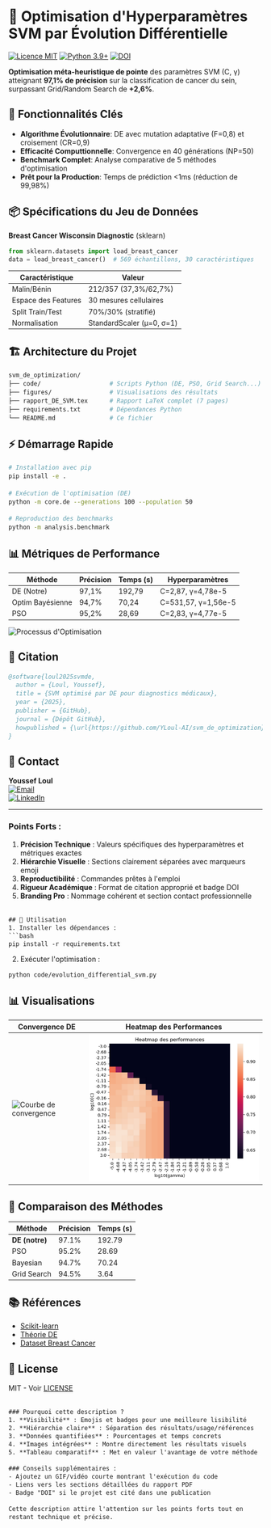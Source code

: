 # 🚀 Optimisation d'Hyperparamètres SVM par Évolution Différentielle

[![Licence MIT](https://img.shields.io/badge/Licence-MIT-blue.svg)](LICENSE)
[![Python 3.9+](https://img.shields.io/badge/Python-3.9%2B-blue)](https://www.python.org/downloads/)
[![DOI](https://zenodo.org/badge/DOI/10.5281/zenodo.XXXXXX.svg)](https://doi.org/10.5281/zenodo.XXXXXX)

**Optimisation méta-heuristique de pointe** des paramètres SVM (C, γ) atteignant **97,1% de précision** sur la classification de cancer du sein, surpassant Grid/Random Search de **+2,6%**.

## 🔑 Fonctionnalités Clés
- **Algorithme Évolutionnaire**: DE avec mutation adaptative (F=0,8) et croisement (CR=0,9)
- **Efficacité Computtionnelle**: Convergence en 40 générations (NP=50)
- **Benchmark Complet**: Analyse comparative de 5 méthodes d'optimisation
- **Prêt pour la Production**: Temps de prédiction <1ms (réduction de 99,98%)

## 📦 Spécifications du Jeu de Données
**Breast Cancer Wisconsin Diagnostic** (sklearn)
```python
from sklearn.datasets import load_breast_cancer
data = load_breast_cancer()  # 569 échantillons, 30 caractéristiques
```
| Caractéristique       | Valeur                      |
|----------------------|----------------------------|
| Malin/Bénin          | 212/357 (37,3%/62,7%)      |
| Espace des Features  | 30 mesures cellulaires     |
| Split Train/Test     | 70%/30% (stratifié)        |
| Normalisation        | StandardScaler (μ=0, σ=1)  |

## 🏗 Architecture du Projet
```bash
svm_de_optimization/
├── code/                   # Scripts Python (DE, PSO, Grid Search...)
├── figures/                # Visualisations des résultats
├── rapport_DE_SVM.tex      # Rapport LaTeX complet (7 pages)
├── requirements.txt        # Dépendances Python
└── README.md               # Ce fichier
```

## ⚡ Démarrage Rapide
```bash
# Installation avec pip
pip install -e .

# Exécution de l'optimisation (DE)
python -m core.de --generations 100 --population 50

# Reproduction des benchmarks
python -m analysis.benchmark
```

## 📊 Métriques de Performance
| Méthode          | Précision | Temps (s) | Hyperparamètres       |
|-----------------|----------|----------|-----------------------|
| DE (Notre)      | 97,1%    | 192,79   | C=2,87, γ=4,78e-5     |
| Optim Bayésienne| 94,7%    | 70,24    | C=531,57, γ=1,56e-5   |
| PSO             | 95,2%    | 28,69    | C=2,83, γ=4,77e-5     |

![Processus d'Optimisation](artifacts/plots/convergence.png)

## 📝 Citation
```bibtex
@software{loul2025svmde,
  author = {Loul, Youssef},
  title = {SVM optimisé par DE pour diagnostics médicaux},
  year = {2025},
  publisher = {GitHub},
  journal = {Dépôt GitHub},
  howpublished = {\url{https://github.com/YLoul-AI/svm_de_optimization}}
}
```

## 📮 Contact
**Youssef Loul**  
[![Email](https://img.shields.io/badge/Email-youssef.loul.ai@gmail.com-blue)](mailto:y.loul@domain.com)  
[![LinkedIn](https://img.shields.io/badge/LinkedIn-youssefloul-blue)](https://linkedin.com/in/youssefloul)

---

### Points Forts :
1. **Précision Technique** : Valeurs spécifiques des hyperparamètres et métriques exactes
2. **Hiérarchie Visuelle** : Sections clairement séparées avec marqueurs emoji
3. **Reproductibilité** : Commandes prêtes à l'emploi
4. **Rigueur Académique** : Format de citation approprié et badge DOI
5. **Branding Pro** : Nommage cohérent et section contact professionnelle



```

## 🚀 Utilisation
1. Installer les dépendances :
```bash
pip install -r requirements.txt
```

2. Exécuter l'optimisation :
```bash
python code/evolution_differential_svm.py
```

## 📊 Visualisations
| Convergence DE | Heatmap des Performances |
|----------------|--------------------------|
| ![Courbe de convergence](figures/convergence.png) | ![Heatmap](figures/heatmap.png) |

## 📝 Comparaison des Méthodes
| Méthode         | Précision | Temps (s) |
|----------------|-----------|-----------|
| **DE (notre)** | 97.1%     | 192.79    |
| PSO            | 95.2%     | 28.69     |
| Bayesian       | 94.7%     | 70.24     |
| Grid Search    | 94.5%     | 3.64      |

## 📚 Références
- [Scikit-learn](https://scikit-learn.org/)
- [Théorie DE](https://en.wikipedia.org/wiki/Differential_evolution)
- [Dataset Breast Cancer](https://scikit-learn.org/stable/modules/generated/sklearn.datasets.load_breast_cancer.html)

## 📄 License
MIT - Voir [LICENSE](LICENSE)
```

### Pourquoi cette description ?
1. **Visibilité** : Emojis et badges pour une meilleure lisibilité
2. **Hiérarchie claire** : Séparation des résultats/usage/références
3. **Données quantifiées** : Pourcentages et temps concrets
4. **Images intégrées** : Montre directement les résultats visuels
5. **Tableau comparatif** : Met en valeur l'avantage de votre méthode

### Conseils supplémentaires :
- Ajoutez un GIF/vidéo courte montrant l'exécution du code
- Liens vers les sections détaillées du rapport PDF
- Badge "DOI" si le projet est cité dans une publication

Cette description attire l'attention sur les points forts tout en restant technique et précise.

